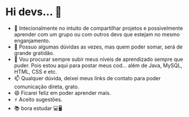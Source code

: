 # Hi devs... 👋

- 👯 Intecionalmente no intuito de compartilhar projetos e possivelmente aprender com um grupo ou com outros devs que estejam no mesmo enganjamento.
- 🤔 Possuo algumas dúvidas as vezes, mas quem poder somar, será de grande gratidão.
- 💬 Vou procurar sempre subir meus níveis de aprendizado sempre que puder. Pois estou aqui  para postar meus cod... além de Java, MySQL, HTML, CSS e etc. 
- 📫 Qualquer dúvida, deixei meus links de contato para poder comunicação direta, grato.
- 😄 Ficarei feliz em poder aprender mais.
- ⚡ Aceito sugestões.
- 📚 bora estudar 💻🖥

<div>
  <a href="https://twitter.com/flavio_snoopy>
![Anurag's GitHub stats](https://github-readme-stats.vercel.app/api?username=anuraghazra&hide=contribs,prs)

</div>
